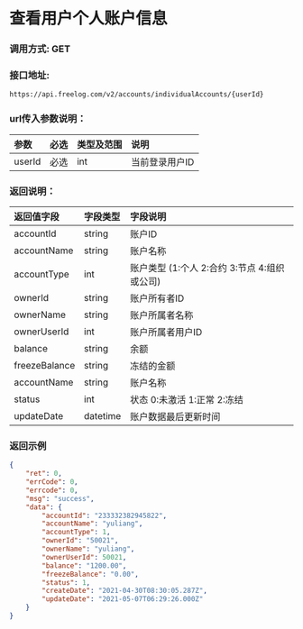 # 查看用户个人账户信息

### 调用方式: GET

### 接口地址:

```
https://api.freelog.com/v2/accounts/individualAccounts/{userId}
```

### url传入参数说明：

| 参数 | 必选 | 类型及范围 | 说明 |
| :--- | :--- | :--- | :--- |
|userId|必选|int|当前登录用户ID|


### 返回说明：

| 返回值字段 | 字段类型 | 字段说明 |
| :--- | :--- | :--- |
|  accountId | string | 账户ID |
|  accountName | string | 账户名称 |
|  accountType | int | 账户类型 (1:个人 2:合约 3:节点 4:组织或公司) |
|  ownerId | string | 账户所有者ID |
|  ownerName | string | 账户所属者名称 |
|  ownerUserId | int | 账户所属者用户ID |
|  balance | string | 余额 |
|  freezeBalance | string | 冻结的金额 |
|  accountName | string | 账户名称 |
|  status | int | 状态 0:未激活 1:正常 2:冻结 |
|  updateDate | datetime | 账户数据最后更新时间 |


### 返回示例
```json
{
	"ret": 0,
	"errCode": 0,
	"errcode": 0,
	"msg": "success",
	"data": {
		"accountId": "233332382945822",
		"accountName": "yuliang",
		"accountType": 1,
		"ownerId": "50021",
		"ownerName": "yuliang",
		"ownerUserId": 50021,
		"balance": "1200.00",
		"freezeBalance": "0.00",
		"status": 1,
		"createDate": "2021-04-30T08:30:05.287Z",
		"updateDate": "2021-05-07T06:29:26.000Z"
	}
}
```

